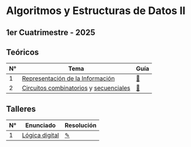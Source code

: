 # Algoritmos y Estructuras de Datos II

## 1er Cuatrimestre - 2025

## Teóricos

| N° | Tema                                                                                          | Guía |
|-----|----------------------------------------------------------------------------------------------|------|
| 1   | [Representación de la Información](https://github.com/blatth/uba-sd/blob/master/Teoricas/Teorica1.pdf) | [📎](https://github.com/blatth/uba-sd/blob/main/Gu%C3%ADas/Guia1.pdf)
| 2   | [Circuitos combinatorios](https://github.com/blatth/uba-sd/blob/master/Teoricas/Teorica2.pdf) y [secuenciales](https://github.com/blatth/uba-sd/blob/main/Teoricas/Teorica2b.pdf) | [📎](https://github.com/blatth/uba-sd/blob/main/Gu%C3%ADas/Guia2.pdf)

## Talleres

| N° |                  Enunciado                       | Resolución  |
|----|--------------------------------------------------|-------------|
| 1  | [Lógica digital](https://github.com/blatth/uba-sd/blob/master/Talleres/Enunciados/TallerE1.pdf) | [✎](https://github.com/blatth/uba-sd/blob/master/Talleres/Resoluciones/Taller1)

